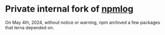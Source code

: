 # Private internal fork of [npmlog](https://github.com/npm/npmlog)

On May 4th, 2024, without notice or warning, npm archived a few packages that lerna depended on.
